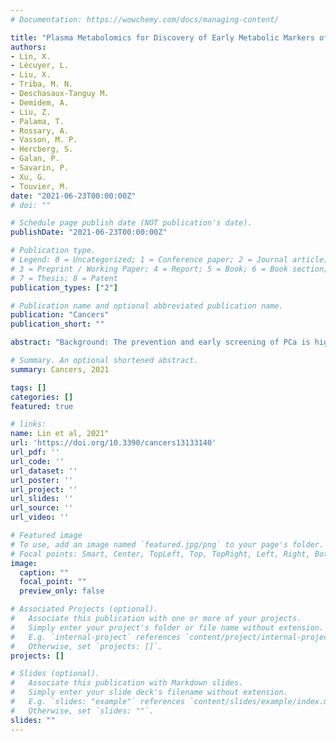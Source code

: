 ```yaml
---
# Documentation: https://wowchemy.com/docs/managing-content/

title: "Plasma Metabolomics for Discovery of Early Metabolic Markers of Prostate Cancer Based on Ultra-High-Performance Liquid Chromatography-High Resolution Mass Spectrometry"
authors:
- Lin, X.
- Lécuyer, L.
- Liu, X.
- Triba, M. N.
- Deschasaux-Tanguy M.
- Demidem, A.
- Liu, Z.
- Palama, T.
- Rossary, A.
- Vasson, M. P.
- Hercberg, S.
- Galan, P.
- Savarin, P.
- Xu, G.
- Touvier, M.
date: "2021-06-23T00:00:00Z"
# doi: ""

# Schedule page publish date (NOT publication's date).
publishDate: "2021-06-23T00:00:00Z"

# Publication type.
# Legend: 0 = Uncategorized; 1 = Conference paper; 2 = Journal article;
# 3 = Preprint / Working Paper; 4 = Report; 5 = Book; 6 = Book section;
# 7 = Thesis; 8 = Patent
publication_types: ["2"]

# Publication name and optional abbreviated publication name.
publication: "Cancers"
publication_short: ""

abstract: "Background: The prevention and early screening of PCa is highly dependent on the identification of new biomarkers. In this study, we investigated whether plasma metabolic profiles from healthy males provide novel early biomarkers associated with future risk of PCa. Methods: Using the Supplémentation en Vitamines et Minéraux Antioxydants (SU.VI.MAX) cohort, we identified plasma samples collected from 146 PCa cases up to 13 years prior to diagnosis and 272 matched controls. Plasma metabolic profiles were characterized using ultra-high-performance liquid chromatography-high resolution mass spectrometry (UHPLC-HRMS). Results: Orthogonal partial least squares discriminant analysis (OPLS-DA) discriminated PCa cases from controls, with a median area under the receiver operating characteristic curve (AU-ROC) of 0.92 using a 1000-time repeated random sub-sampling validation. Sparse Partial Least Squares Discriminant Analysis (sPLS-DA) identified the top 10 most important metabolites (p < 0.001) discriminating PCa cases from controls. Among them, phosphate, ethyl oleate, eicosadienoic acid were higher in individuals that developed PCa than in the controls during the follow-up. In contrast, 2-hydroxyadenine, sphinganine, L-glutamic acid, serotonin, 7-keto cholesterol, tiglyl carnitine, and sphingosine were lower. Conclusion: Our results support the dysregulation of amino acids and sphingolipid metabolism during the development of PCa. After validation in an independent cohort, these signatures may promote the development of new prevention and screening strategies to identify males at future risk of PCa."

# Summary. An optional shortened abstract.
summary: Cancers, 2021

tags: []
categories: []
featured: true

# links:
name: Lin et al, 2021"
url: 'https://doi.org/10.3390/cancers13133140'
url_pdf: ''
url_code: ''
url_dataset: ''
url_poster: ''
url_project: ''
url_slides: ''
url_source: ''
url_video: ''

# Featured image
# To use, add an image named `featured.jpg/png` to your page's folder. 
# Focal points: Smart, Center, TopLeft, Top, TopRight, Left, Right, BottomLeft, Bottom, BottomRight.
image:
  caption: ""
  focal_point: ""
  preview_only: false

# Associated Projects (optional).
#   Associate this publication with one or more of your projects.
#   Simply enter your project's folder or file name without extension.
#   E.g. `internal-project` references `content/project/internal-project/index.md`.
#   Otherwise, set `projects: []`.
projects: []

# Slides (optional).
#   Associate this publication with Markdown slides.
#   Simply enter your slide deck's filename without extension.
#   E.g. `slides: "example"` references `content/slides/example/index.md`.
#   Otherwise, set `slides: ""`.
slides: ""
---
```

